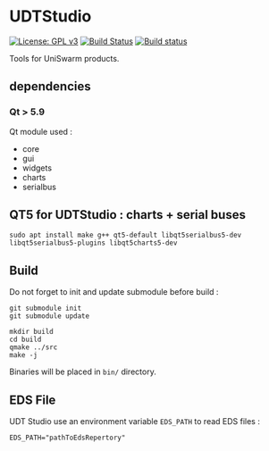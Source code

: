 # UDTStudio

[![License: GPL v3](https://img.shields.io/badge/License-GPL%20v3-blue.svg)](http://www.gnu.org/licenses/gpl-3.0)
[![Build Status](https://travis-ci.org/UniSwarm/UDTStudio.svg?branch=master)](https://travis-ci.org/UniSwarm/UDTStudio)
[![Build status](https://ci.appveyor.com/api/projects/status/7ts34vord4jnooub?svg=true)](https://ci.appveyor.com/project/sebcaux/udevkit-ide)

Tools for UniSwarm products.

## dependencies
### Qt > 5.9

Qt module used :

- core
- gui
- widgets
- charts
- serialbus

## QT5 for UDTStudio : charts + serial buses
```
sudo apt install make g++ qt5-default libqt5serialbus5-dev libqt5serialbus5-plugins libqt5charts5-dev
```

## Build

Do not forget to init and update submodule before build :

```
git submodule init
git submodule update
```

```
mkdir build
cd build
qmake ../src
make -j
```

Binaries will be placed in `bin/` directory.

## EDS File

UDT Studio use an environment variable `EDS_PATH` to read EDS files :

`EDS_PATH="pathToEdsRepertory"`
